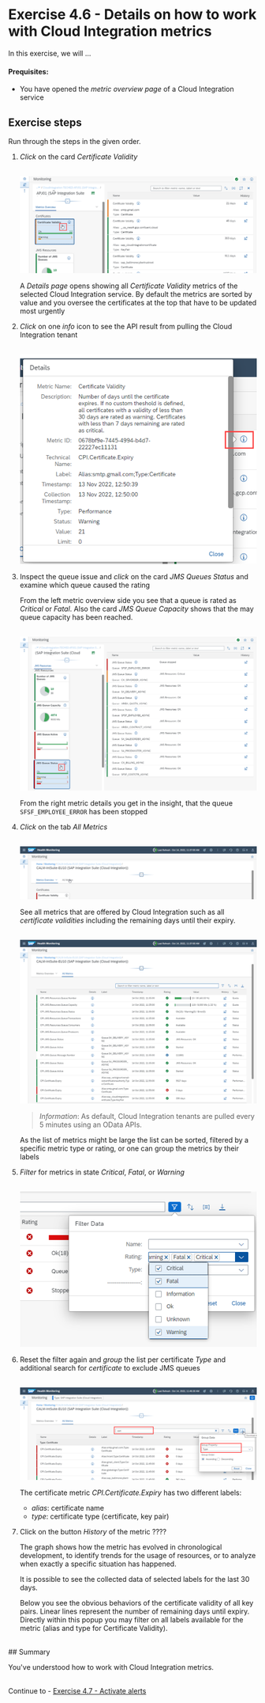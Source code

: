 # Exercise 4.6 - Details on how to work with Cloud Integration metrics

In this exercise, we will ...

#### Prequisites:

- You have opened the *metric overview page* of a Cloud Integration service

## Exercise steps

Run through the steps in the given order.

1. *Click* on the card *Certificate Validity*

   <br>![](/exercises/ex4/images/HMMetricOverviewCertificateDetails.png)   
   
   A *Details page* opens showing all *Certificate Validity* metrics of the selected Cloud Integration service. By default the metrics are sorted by value and you oversee the certificates at the top that have to be updated most urgently
   
2. *Click* on one *info* icon to see the API result from pulling the Cloud Integration tenant

   <br>![](/exercises/ex4/images/HMMetricCertificateInfo.png)   
   
3. Inspect the queue issue and *click* on the card *JMS Queues Status* and examine which queue caused the rating

   From the left metric overview side you see that a queue is rated as *Critical* or *Fatal*. Also the card *JMS Queue Capacity* shows that the may queue capacity has been reached. 
      
   <br>![](/exercises/ex4/images/HMMetricQueueIssue.png)
   
   From the right metric details you get in the insight, that the queue `SFSF_EMPLOYEE_ERROR` has been stopped

4. *Click* on the tab *All Metrics*

   <br>![](/exercises/ex4/images/HMSwitchToAllMetrics.png)   

   See all metrics that are offered by Cloud Integration such as all *certificate validities* including the remaining days until their expiry. 

   <br>![](/exercises/ex4/images/HMCloudIntegrationMetrics.png)
   
   >
   > *Information*: As default, Cloud Integration tenants are pulled every 5 minutes using an OData APIs.
   > 

    As the list of metrics might be large the list can be sorted, filtered by a specific metric type or rating, or one can group the metrics by their labels

5. *Filter* for metrics in state *Critical*, *Fatal*, or *Warning*

   <br>![](/exercises/ex4/images/HMMetricsFilterData.png)   
   
6. Reset the filter again and *group* the list per certificate *Type* and additional search for *certificate* to exclude JMS queues

   <br>![](/exercises/ex4/images/HMMetricsGroupPerCertificateType.png)
   
   The certificate metric *CPI.Certificate.Expiry* has two different labels: 
   
   - *alias*: certificate name
   - *type*: certificate type (certificate, key pair) 
   
7. Click on the button *History* of the metric ???? 

   The graph shows how the metric has evolved in chronological development, to identify trends for the usage of resources, or to analyze when exactly a specific situation has happened. 

   It is possible to see the collected data of selected labels for the last 30 days. 

   Below you see the obvious behaviors of the certificate validity of all key pairs. Linear lines represent the number of remaining days until expiry. Directly within this popup you may filter on all labels available for the metric (alias and type for Certificate Validity).

<br>
## Summary

You've understood how to work with Cloud Integration metrics.

<br>Continue to - [Exercise 4.7 - Activate alerts](/exercises/ex4/ex47/)

